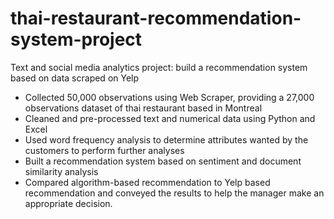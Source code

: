 # thai-restaurant-recommendation-system-project
Text and social media analytics project: build a recommendation system based on data scraped on Yelp

- Collected 50,000 observations using Web Scraper, providing a 27,000 observations dataset of thai restaurant based in Montreal
- Cleaned and pre-processed text and numerical data using Python and Excel
- Used word frequency analysis to determine attributes wanted by the customers to perform further analyses
- Built a recommendation system based on sentiment and document similarity analysis
- Compared algorithm-based recommendation to Yelp based recommendation and conveyed the results to help the manager make an appropriate decision.
